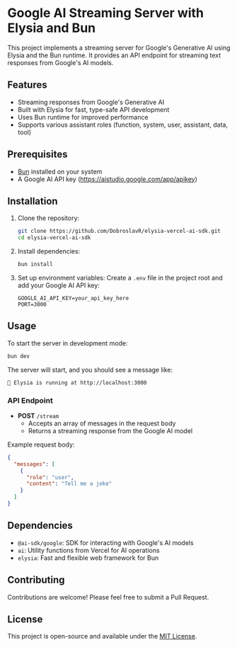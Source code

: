 # Google AI Streaming Server with Elysia and Bun

This project implements a streaming server for Google's Generative AI using Elysia and the Bun runtime. It provides an API endpoint for streaming text responses from Google's AI models.

## Features

- Streaming responses from Google's Generative AI
- Built with Elysia for fast, type-safe API development
- Uses Bun runtime for improved performance
- Supports various assistant roles (function, system, user, assistant, data, tool)

## Prerequisites

- [Bun](https://bun.sh/) installed on your system
- A Google AI API key (<https://aistudio.google.com/app/apikey>)

## Installation

1. Clone the repository:
   ```bash
   git clone https://github.com/DobroslavR/elysia-vercel-ai-sdk.git
   cd elysia-vercel-ai-sdk
   ```

2. Install dependencies:
   ```bash
   bun install
   ```

3. Set up environment variables:
   Create a `.env` file in the project root and add your Google AI API key:
   ```
   GOOGLE_AI_API_KEY=your_api_key_here
   PORT=3000
   ```

## Usage

To start the server in development mode:

```bash
bun dev
```

The server will start, and you should see a message like:
```
🦊 Elysia is running at http://localhost:3000
```

### API Endpoint

- **POST** `/stream`
  - Accepts an array of messages in the request body
  - Returns a streaming response from the Google AI model

Example request body:
```json
{
  "messages": [
    {
      "role": "user",
      "content": "Tell me a joke"
    }
  ]
}
```

## Dependencies

- `@ai-sdk/google`: SDK for interacting with Google's AI models
- `ai`: Utility functions from Vercel for AI operations
- `elysia`: Fast and flexible web framework for Bun

## Contributing

Contributions are welcome! Please feel free to submit a Pull Request.

## License

This project is open-source and available under the [MIT License](LICENSE).